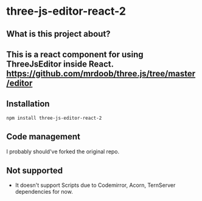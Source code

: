 # three-js-editor-react-2
## What is this project about?
#### 
This is a react component for using ThreeJsEditor inside React.
https://github.com/mrdoob/three.js/tree/master/editor
-----------------------------------------------------------------------------------------------------------------------

## Installation
```npm install three-js-editor-react-2```

## Code management
I probably should've forked the original repo.

## Not supported
* It doesn't support Scripts due to Codemirror, Acorn, TernServer dependencies for now.